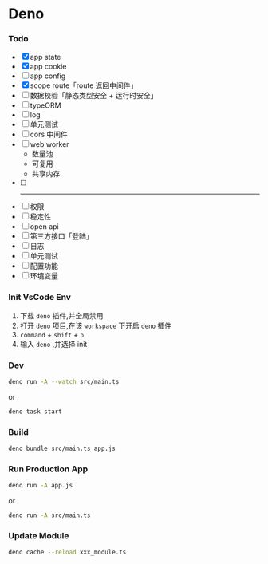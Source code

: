 # Deno

### Todo

- [x] app state
- [x] app cookie
- [ ] app config
- [x] scope route「route 返回中间件」
- [ ] 数据校验「静态类型安全 + 运行时安全」
- [ ] typeORM
- [ ] log
- [ ] 单元测试
- [ ] cors 中间件
- [ ] web worker
  - 数量池
  - 可复用
  - 共享内存
- [ ] ***
- [ ] 权限
- [ ] 稳定性
- [ ] open api
- [ ] 第三方接口「登陆」
- [ ] 日志
- [ ] 单元测试
- [ ] 配置功能
- [ ] 环境变量

### Init VsCode Env

1. 下载 `deno` 插件,并全局禁用
2. 打开 `deno` 项目,在该 `workspace` 下开启 `deno` 插件
3. `command` + `shift` + `p`
4. 输入 `deno` ,并选择 init

### Dev

```bash
deno run -A --watch src/main.ts
```

or

```bash
deno task start
```

### Build

```bash
deno bundle src/main.ts app.js
```

### Run Production App

```bash
deno run -A app.js
```

or

```bash
deno run -A src/main.ts
```

### Update Module

```bash
deno cache --reload xxx_module.ts
```
